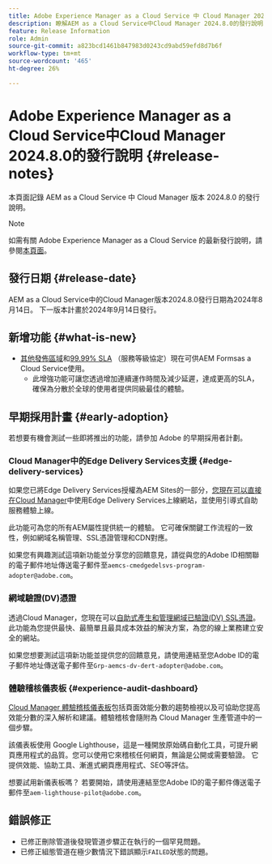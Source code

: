 ```yaml
---
title: Adobe Experience Manager as a Cloud Service 中 Cloud Manager 2024.8.0 的發行說明
description: 瞭解AEM as a Cloud Service中Cloud Manager 2024.8.0的發行說明。
feature: Release Information
role: Admin
source-git-commit: a823bcd1461b847983d0243cd9abd59efd8d7b6f
workflow-type: tm+mt
source-wordcount: '465'
ht-degree: 26%

---
```



# Adobe Experience Manager as a Cloud Service中Cloud Manager 2024.8.0的發行說明 {#release-notes}

本頁面記錄 AEM as a Cloud Service 中 Cloud Manager 版本 2024.8.0 的發行說明。

>[!NOTE]
>
>如需有關 Adobe Experience Manager as a Cloud Service 的最新發行說明，請參閱[本頁面](/help/release-notes/release-notes-cloud/release-notes-current.md)。

## 發行日期 {#release-date}

AEM as a Cloud Service中的Cloud Manager版本2024.8.0發行日期為2024年8月14日。 下一版本計畫於2024年9月14日發行。

## 新增功能 {#what-is-new}

* [其他發佈區域](/help/operations/additional-publish-regions.md)和[99.99% SLA](/help/implementing/cloud-manager/getting-access-to-aem-in-cloud/creating-production-programs.md#sla) （服務等級協定）現在可供AEM Formsas a Cloud Service使用。
   * 此增強功能可讓您透過增加連續運作時間及減少延遲，達成更高的SLA，確保為分散於全球的使用者提供同級最佳的體驗。

## 早期採用計畫 {#early-adoption}

若想要有機會測試一些即將推出的功能，請參加 Adobe 的早期採用者計劃。

### Cloud Manager中的Edge Delivery Services支援 {#edge-delivery-services}

如果您已將Edge Delivery Services授權為AEM Sites的一部分，[您現在可以直接在Cloud Manager](/help/implementing/cloud-manager/edge-delivery-services.md)中使用Edge Delivery Services上線網站，並使用引導式自助服務體驗上線。

此功能可為您的所有AEM屬性提供統一的體驗。 它可確保關鍵工作流程的一致性，例如網域名稱管理、SSL憑證管理和CDN對應。

如果您有興趣測試這項新功能並分享您的回饋意見，請從與您的Adobe ID相關聯的電子郵件地址傳送電子郵件至`aemcs-cmedgedelsvs-program-adopter@adobe.com`。

### 網域驗證(DV)憑證

透過Cloud Manager，您現在可以[自助式產生和管理網域已驗證(DV) SSL憑證](/help/implementing/cloud-manager/managing-ssl-certifications/domain-validated-certificates.md)。 此功能為您提供最快、最簡單且最具成本效益的解決方案，為您的線上業務建立安全的網站。

如果您想要測試這項新功能並提供您的回饋意見，請使用連結至您Adobe ID的電子郵件地址傳送電子郵件至`Grp-aemcs-dv-dert-adopter@adobe.com`。

### 體驗稽核儀表板 {#experience-audit-dashboard}

[Cloud Manager 體驗稽核儀表板](/help/implementing/cloud-manager/experience-audit-dashboard.md)包括頁面效能分數的趨勢檢視以及可協助您提高效能分數的深入解析和建議。體驗稽核會隨附為 Cloud Manager 生產管道中的一個步驟。

該儀表板使用 Google Lighthouse，這是一種開放原始碼自動化工具，可提升網頁應用程式的品質。您可以使用它來稽核任何網頁，無論是公開或需要驗證。 它提供效能、協助工具、漸進式網頁應用程式、SEO等評估。

想要試用新儀表板嗎？ 若要開始，請使用連結至您Adobe ID的電子郵件傳送電子郵件至`aem-lighthouse-pilot@adobe.com`。

## 錯誤修正

* 已修正刪除管道後發現管道步驟正在執行的一個罕見問題。
* 已修正組態管道在極少數情況下錯誤顯示`FAILED`狀態的問題。
